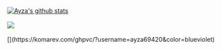 <a href="https://github.com/anuraghazra/github-readme-stats">
  <img align="center" src="https://github-readme-stats.vercel.app/api?username=ayza69420&count_private=true&show_icons=true&title_color=10&text_color=eee&icon_color=50a5f4&bg_color=282828&hide_border=true" alt="Ayza's github stats"/></a>
<br/>
<br/>
<a href="https://github.com/anuraghazra/github-readme-stats"><img align="center" src="https://github-readme-stats.vercel.app/api/top-langs/?username=Ayza69420&title_color=10&text_color=eee&icon_color=50a5f4&bg_color=282828&hide_border=true)" /></a>
<br/>
<br/>
[](https://komarev.com/ghpvc/?username=ayza69420&color=blueviolet)

